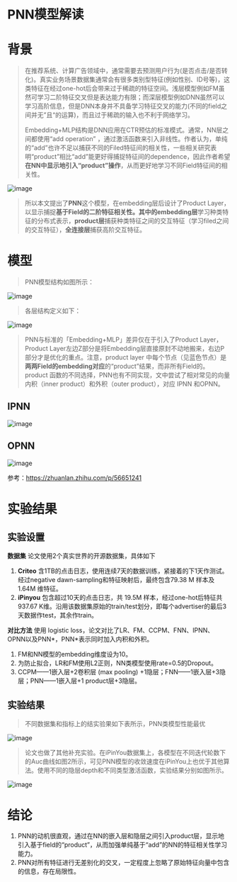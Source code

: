 PNN模型解读
==

# 背景

> 在推荐系统、计算广告领域中，通常需要去预测用户行为(是否点击/是否转化)。真实业务场景数据集通常会有很多类别型特征(例如性别、ID号等)，这类特征在经过one-hot后会带来过于稀疏的特征空间。浅层模型例如FM虽然可学习二阶特征交叉但是表达能力有限；而深层模型例如DNN虽然可以学习高阶信息，但是DNN本身并不具备学习特征交叉的能力(不同的field之间并无”且“的运算)，而且过于稀疏的输入也不利于网络学习。
>
> Embedding+MLP结构是DNN应用在CTR预估的标准模式。通常，NN层之间都使用“add operation” ，通过激活函数来引入非线性。作者认为，单纯的“add”也许不足以捕获不同的Filed特征间的相关性，一些相关研究表明“product”相比“add”能更好得捕捉特征间的dependence，因此作者希望**在NN中显示地引入“product”操作**，从而更好地学习不同Field特征间的相关性。

![image](https://github.com/ShaoQiBNU/PNN/blob/master/img/1.jpg)

> 所以本文提出了**PNN**这个模型，在embedding层后设计了Product Layer，以显示捕捉**基于Field的二阶特征相关性。**其中的**embedding层**学习种类特征的分布式表示，**product层**捕获种类特征之间的交互特征（学习filed之间的交互特征），**全连接层**捕获高阶交互特征。

# 模型

> PNN模型结构如图所示：

![image](https://github.com/ShaoQiBNU/PNN/blob/master/img/2.jpg)

> 各层结构定义如下：

![image](https://github.com/ShaoQiBNU/PNN/blob/master/img/3.jpg)

> PNN与标准的「Embedding+MLP」差异仅在于引入了Product Layer，Product Layer左边Z部分是将Embedding层直接原封不动地搬来，右边P部分才是优化的重点。注意，product layer 中每个节点（见蓝色节点）是**两两Field的embedding对应**的“product”结果，而非所有Field的。product 函数的不同选择，PNN也有不同实现，文中尝试了相对常见的向量内积（inner product）和外积（outer product），对应 IPNN 和OPNN。

## IPNN

![image](https://github.com/ShaoQiBNU/PNN/blob/master/img/4.jpg)

## OPNN

![image](https://github.com/ShaoQiBNU/PNN/blob/master/img/5.jpg)

参考：https://zhuanlan.zhihu.com/p/56651241

# 实验结果

## 实验设置

**数据集** 论文使用2个真实世界的开源数据集，具体如下

1. **Criteo** 含1TB的点击日志，使用连续7天的数据训练，紧接着的下1天作测试。经过negative dawn-sampling和特征映射后，最终包含79.38 M 样本及 1.64M 维特征。
2. **iPinyou** 包含超过10天的点击日志，共 19.5M 样本，经过one-hot后特征共 937.67 K维。沿用该数据集原始的train/test划分，即每个advertiser的最后3天数据作test，其余作train。

**对比方法** 使用 logistic loss，论文对比了LR、FM、CCPM、FNN、IPNN、OPNN以及PNN*，PNN*表示同时加入内积和外积。

1. FM和NN模型的embedding维度设为10。
2. 为防止拟合，LR和FM使用L2正则，NN类模型使用rate=0.5的Dropout。
3. CCPM——1嵌入层+2卷积层 (max pooling) +1隐层；FNN——1嵌入层+3隐层；PNN——1嵌入层+1 product层+3隐层。

## 实验结果

> 不同数据集和指标上的结实验果如下表所示，PNN类模型性能最优

![image](https://github.com/ShaoQiBNU/PNN/blob/master/img/6.jpg)

> 论文也做了其他补充实验。在iPinYou数据集上，各模型在不同迭代轮数下的Auc曲线如图2所示，可见PNN模型的收敛速度在iPinYou上也优于其他算法。使用不同的隐层depth和不同类型激活函数，实验结果分别如图所示。

![image](https://github.com/ShaoQiBNU/PNN/blob/master/img/7.jpg)

# 结论

1. PNN的动机很直观，通过在NN的嵌入层和隐层之间引入product层，显示地引入基于field的“product”，从而加强单纯基于“add”的NN的特征相关性学习能力。
2. PNN对所有特征进行无差别化的交叉，一定程度上忽略了原始特征向量中包含的信息，存在局限性。
